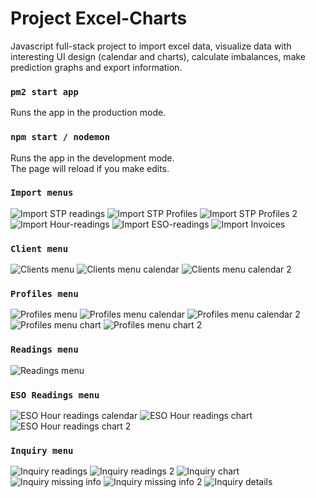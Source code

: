 # Project Excel-Charts
Javascript full-stack project to import excel data, visualize data with interesting UI design (calendar and charts), calculate imbalances, make prediction graphs and export information.

### `pm2 start app`
Runs the app in the production mode.<br />

### `npm start / nodemon`
Runs the app in the development mode.<br />
The page will reload if you make edits.<br />

### `Import menus`
![Import STP readings](./project-images/import-stp-readings.png)
![Import STP Profiles](./project-images/import-stp-profiles.png)
![Import STP Profiles 2](./project-images/import-stp-profiles-2.png)
![Import Hour-readings](./project-images/import-hour-readings.png)
![Import ESO-readings](./project-images/import-eso-readings.png)
![Import Invoices](./project-images/import-invoices.png)

### `Client menu`
![Clients menu](./project-images/clients-menu.png)
![Clients menu calendar](./project-images/clients-menu-hour-readings-calendar.png)
![Clients menu calendar 2](./project-images/clients-menu-hour-readings-calendar-2.png)

### `Profiles menu`
![Profiles menu](./project-images/profiles-menu.png)
![Profiles menu calendar](./project-images/profiles-details-calendar.png)
![Profiles menu calendar 2](./project-images/profiles-details-calendar-2.png)
![Profiles menu chart](./project-images/profiles-details-chart-1.png)
![Profiles menu chart 2](./project-images/profiles-details-chart-2.png)

### `Readings menu`
![Readings menu](./project-images/readings-menu.png)

### `ESO Readings menu`
![ESO Hour readings calendar](./project-images/eso-hour-readings-calendar.png)
![ESO Hour readings chart](./project-images/eso-hour-readings-chart-1.png)
![ESO Hour readings chart 2](./project-images/eso-hour-readings-chart-2.png)

### `Inquiry menu`
![Inquiry readings](./project-images/inquiry-readings-calendar.png)
![Inquiry readings 2](./project-images/inquiry-readings-calendar-details.png)
![Inquiry chart](./project-images/inquiry-readings-chart.png)
![Inquiry missing info](./project-images/inquiry-missing-info-2.png)
![Inquiry missing info 2](./project-images/inquiry-missing-info-2.png)
![Inquiry details](./project-images/inquiry-missing-info-details.png)